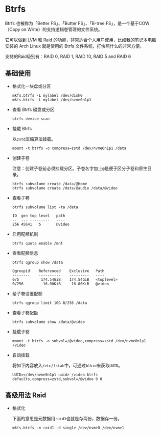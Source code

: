 # Btrfs

Btrfs 也被称为「Better FS」、「Butter FS」、「B-tree FS」，是一个基于COW（Copy on Write）的支持逻辑卷管理的文件系统。

它可以做到 LVM 和 Raid 的功能，非常适合个人用户使用，比如我的笔记本电脑安装的 Arch Linux 就是使用的 Btrfs 文件系统，打快照什么的非常方便。

支持的Raid级别有：RAID 0, RAID 1, RAID 10, RAID 5 and RAID 6

## 基础使用

* 格式化一块盘或分区

    ```
    mkfs.btrfs -L mylabel /dev/disk0
    mkfs.btrfs -L mylabel /dev/nvme0n1p1
    ```

* 查看 Btrfs 磁盘或分区

    ```
    btrfs device scan
    ```

* 挂载 Btrfs

    以`zstd`压缩算法挂载。

    ```
    mount -t btrfs -o compress=zstd /dev/nvme0n1p1 /data
    ```

* 创建子卷

    注意：创建子卷前必须挂载分区。子卷名字加上`@`是便于区分子卷和原生目录。

    ```
    btrfs subvolume create /data/@home
    btrfs subvolume create /data/@audio /data/@video
    ```

* 查看子卷

    ```
    btrfs subvolume list -ta /data

    ID	gen	top level	path
    --	---	---------	----
    256	45641	5		@video
    ```

* 启用配额机制

    ```
    btrfs quota enable /mnt
    ```

* 查看配额信息

    ```
    btrfs qgroup show /data

    Qgroupid    Referenced    Exclusive   Path
    --------    ----------    ---------   ----
    0/5          174.54GiB    174.54GiB   <toplevel>
    0/256         16.00KiB     16.00KiB   @video
    ```

* 给子卷设置配额

    ```
    btrfs qgroup limit 10G 0/256 /data
    ```

* 查看子卷配额

    ```
    btrfs subvolume show /data/@video
    ```

* 挂载子卷

    ```
    mount -t btrfs -o subvol=/@video,compress=zstd /dev/nvme0n1p1 /video
    ```

* 自动挂载

    将如下内容放入`/etc/fstab`中，可通过`blkid`来获取`UUID`。

    ```
    UUID=</dev/nvme0n1p1 uuid> /video btrfs defaults,compress=zstd,subvol=/@video 0 0
    ```

## 高级用法 Raid

* 格式化

    下面的意思是元数据用`raid1`也就是存两份，数据存一份。

    ```
    mkfs.btrfs -m raid1 -d single /dev/nvme0 /dev/nvme1
    ```
